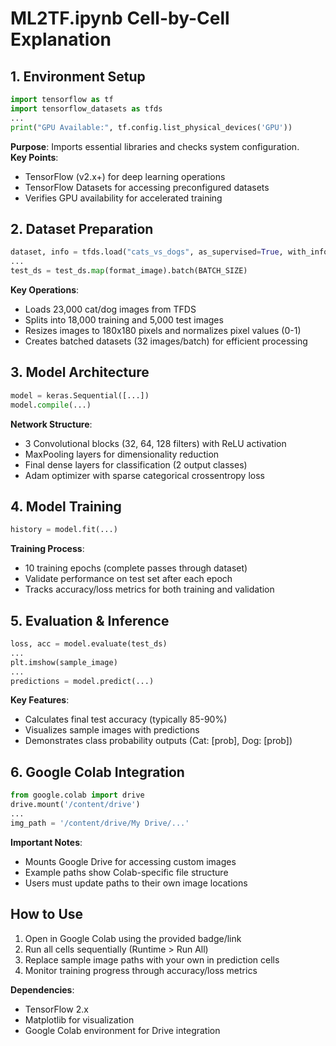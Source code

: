 # ML2TF.ipynb Cell-by-Cell Explanation

## 1. Environment Setup
```python
import tensorflow as tf
import tensorflow_datasets as tfds
...
print("GPU Available:", tf.config.list_physical_devices('GPU'))
```
**Purpose**: Imports essential libraries and checks system configuration.  
**Key Points**:
- TensorFlow (v2.x+) for deep learning operations
- TensorFlow Datasets for accessing preconfigured datasets
- Verifies GPU availability for accelerated training

## 2. Dataset Preparation
```python
dataset, info = tfds.load("cats_vs_dogs", as_supervised=True, with_info=True)
...
test_ds = test_ds.map(format_image).batch(BATCH_SIZE)
```
**Key Operations**:
- Loads 23,000 cat/dog images from TFDS
- Splits into 18,000 training and 5,000 test images
- Resizes images to 180x180 pixels and normalizes pixel values (0-1)
- Creates batched datasets (32 images/batch) for efficient processing

## 3. Model Architecture
```python
model = keras.Sequential([...])
model.compile(...)
```
**Network Structure**:
- 3 Convolutional blocks (32, 64, 128 filters) with ReLU activation
- MaxPooling layers for dimensionality reduction
- Final dense layers for classification (2 output classes)
- Adam optimizer with sparse categorical crossentropy loss

## 4. Model Training
```python
history = model.fit(...)
```
**Training Process**:
- 10 training epochs (complete passes through dataset)
- Validate performance on test set after each epoch
- Tracks accuracy/loss metrics for both training and validation

## 5. Evaluation & Inference
```python
loss, acc = model.evaluate(test_ds)
...
plt.imshow(sample_image)
...
predictions = model.predict(...)
```
**Key Features**:
- Calculates final test accuracy (typically 85-90%)
- Visualizes sample images with predictions
- Demonstrates class probability outputs (Cat: [prob], Dog: [prob])

## 6. Google Colab Integration
```python
from google.colab import drive
drive.mount('/content/drive')
...
img_path = '/content/drive/My Drive/...'
```
**Important Notes**:
- Mounts Google Drive for accessing custom images
- Example paths show Colab-specific file structure
- Users must update paths to their own image locations

## How to Use
1. Open in Google Colab using the provided badge/link
2. Run all cells sequentially (Runtime > Run All)
3. Replace sample image paths with your own in prediction cells
4. Monitor training progress through accuracy/loss metrics

**Dependencies**:  
- TensorFlow 2.x
- Matplotlib for visualization
- Google Colab environment for Drive integration
